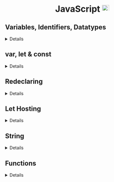 <div align = "center">

# JavaScript <img src ="https://imgs.search.brave.com/H4pIdYMAme1di27SUCv61oTSX_jZ0eSDuzomjq2lsRw/rs:fit:1052:1052:1/g:ce/aHR0cDovLzMuYnAu/YmxvZ3Nwb3QuY29t/Ly1QVHR5M0NmVEdu/QS9UcFpPRWpUUV9X/SS9BQUFBQUFBQUFl/by9LZUt0X0Q1WDJ4/by9zMTYwMC9qcy5q/cGc" height =23 width = 23>

</div>

## Variables, Identifiers, Datatypes

<details>

### 1.Variables

<details>

Variables are containers used to store the data.

There are 4 ways to declare a variable:

- Using `var`
- Using `let`
- Using `const`
- Using nothing

**Let us understand with an example:**

```cpp
var x = 5;
var y = 65;
var z = x + y;
```

In the above example `x`, `y` and `z` are variables, which are declared with the help of the `var` keyword.

**All the three words `var`, `const`, and `let` are the same.**

#### When to use JS var?

```MD
- We use the var keyword in JS code from 1995 to 2015.
- If we want our code must run in old browsers then use var
- The let & const keywords were added to JS in 2015.
```

#### Now when to use let and const?

```MD
If you want a general rule: always declare variables with const.

If you think the value of the variable can change, use let.
```

#### Example

```js
const price1 = 34; //this values cannot change so we have used const
const price1 = 44; //this values cannot change so we have used const
let total = price1 + price2;
```

---

</details>

<!---------------------------------------------------------------------------------------------------------------------------------------->

### 2. Identifiers

<details>

All JS **variables** can be identified with unique names.

These unique names are called **identifiers**.

**_RULES for constructing names for variables(unique identifiers) are:_**

- Name can contain letters, digits, underscore, and dollar signs.
- Name must **begin with letter** or **$** and **\_**(underscore).
- Names are case sensitive

</details>

<!-- ---------------------------------------------------------------------------------------------------------------------------------------------------------------->

### 3. Datatypes

<details>

| Data Types  | Description                                        | Example                       |
| ----------- | -------------------------------------------------- | ----------------------------- |
| `String`    | represents textual data                            | 'hello', "hello world!" etc   |
| `Number`    | an integer or a floating-point number              | 3, 3.234, 3e-2 etc.           |
| `BigInt`    | an integer with arbitrary precision                | 900719925124740999n , 1n etc. |
| `Boolean`   | Any of two values: true or false                   | true and false                |
| `undefined` | a data type whose variable is not initialized      | let a;                        |
| `null`      | denotes a null value                               | let a = null;                 |
| `Symbol`    | data type whose instances are unique and immutable | let value = Symbol('hello');  |
| `Object`    | key-value pairs of collection of data              | let student = { };            |

**Examples**:

```js
// types of operator
// data type
// string
// number
// undefined
// null
// BigInt
// Symbol

let age = 34;
console.log("Age =", age);
console.log("Age is type of:", typeof age);
console.log("----------------------");
//conversion of number to string
age = age + "";
console.log("Age =", age);
console.log("Age is type of:", typeof age);
console.log("----------------------");
//34 -> "34"

//convert string to number:
let str = "34" + 47;
console.log("String =", str);
console.log("Type of str :", typeof str);
console.log("----------------------");

age = 3;
age = String(age); //3 converted to string
console.log("Age = ", age); //3
console.log("Type of age:", typeof age); //sting!
console.log("----------------------");

age = 45;
age = Number(age);
console.log("Age =", age);
console.log("typeof Age:", typeof age);
console.log("----------------------");
```

✔️ **OUTPUT**

![typeof () explained](./public/7.1.png)

An example of BigInt()

The above line allows us to use a number that does not fit in the range of `int`. See the below example.

```js
//BigInt
console.log(Number.MAX_SAFE_INTEGER);
```

✔️ **OUTPUT**

![BigInt()](./public/7.2.png)

Actual usage of BigInt( )

```js
//BigInt
console.log(Number.MAX_SAFE_INTEGER);
let bigNumber = BigInt(123456789123456789);
console.log("BigInt->", bigNumber);
```

![Use of BigInt](./public/7.3.png)

**NOTE**:

> 📓 Number with `n` at last of it is BigInt

```js
//another way to define BigInt()

let num1 = 121345n; //declared as BigInt number;
let num2 = 142; // normal number
console.log(num1 + num2);
```

✖️ **OUTPUT**

![Error](./public/7.4.png)

</details>

</details>

<!-- ---------------------------------------------------------------------------------------------------------------------------------------------------------------->

<div align="left">

## var, let & const

</div>

<!-- ---------------------------------------------------------------------------------------------------------------------------------------------------------------->

  <details>

### 1. var

<details>

Var can store some information and use them later and update that later

- Declaring a keyword

```js
var firstName = "Sunny";
```

- Using a variable

```js
console.log(firstName);
```

**Variable is case sensitive!**

```javascript
"use strict";
//decalring a variable
var firstName = "Sunny";
console.log(firstName); //output
//variables can be assigned to different values
firstName = "Raj";
console.log(firstName); //output
console.log("Everything is fine! i.e. No Errors");
```

**No Error in the above code.**

```js
"use strict";
//decalring a variable
var firstName = "Sunny";
console.log(firstName); //output
//variables can be assigned to different values
firstName = "Raj";
console.log(firstName); //output
console.log("Everything is fine! i.e. No Errors");

lastName = "Deol";
console.log(lastName);
```

**The above code gives the following error:**

![No Error Code!](./public/1.1.Error.png)

![Example](./public/1.png)

The above error has occurred because we have used `"use strict"`.

<!-- ---------------------------------------------------------------------------------------------------------------------------------------------------------------->

### Rules for var

```js
//Rules for defining var
var value1 = 10;
console.log(value1);
//you can also use underscore _ or dollar symbol
//first_name (valid)
//_firstname (valid)

//first$name (valid)
//$firstname (valid)

//you cannot use spaces
// first name (invalid)

//convention
//start with small letter and use camelCase
```

Things **not** to do! 🙅🚫

![1](./public/2.1.var_syntaxERROR.png)

✔️ Correct Syntax

![2](./public/2.2.Error_resolved.png)

**Output**:

![3](<./public/2.3.Erro_resolved(console).png>)

</details>

<!-- ---------------------------------------------------------------------------------------------------------------------------------------------------------------->

### 2. let

<details>

The correct way to define a let keyword is:

```js
let firstName = "Sunny";
firstName = "Raj"; // firstName changed to Raj
console.log(firstName);
```

✔️ **OUTPUT**

![3.Error Resolved](./public/3.2.Error_resolved.png)

- Things to avoid 🙅 🚫

```js
let firstName = "Sunny";
let firstName = "Sunny";
```

✖️ **OUTPUT**

![3.let keyword Error](./public/3.1.let_error.png)

The `let` keyword was introduced in ES6.

| Rules                                                                       |
| :-------------------------------------------------------------------------- |
| **Variables that are defined with `let` cannot be _Redefined_**             |
| **Variables defined with `let` must be defined before we use the variable** |
| **Variables declared with `let` have _Block Scops_**                        |

<!--let block scope -->

**Example:**

<img src="https://github.com/swayamterode/Codes/blob/main/Languages/JavaScript/public/001.png" alt="let have Block Scoped">

From the above error we can say that **we cannot** declare **two variables of the same name with the `let` keyword!**

Another interesting fact:

We can declare the same variables with the help of the `var` keyword having different values, but **cannot** _declare the same variable which we have declared earlier with the `let` keyword. let's understand with the help of **example**_

<img src="https://github.com/swayamterode/Codes/blob/main/Languages/JavaScript/public/002.png" alt = "let and var keyword explained">

In the above example, we have declared `x` 4 times, two times with the `let` keyword and two times with the `var` keyword, but this gives an error because we cannot variables that use d by `let` keyword.

But can use a different variable name to see the difference.

<!-- ---------------------------------------------------------------------------------------------------------------------------------------------------------------->

### Block Scope

<!-- ---------------------------------------------------------------------------------------------------------------------------------------------------------------->

Before ES6 (2015), JavaScript had only **Global Scope** and **Function Scope.**

ES6 introduced two important new JavaScript keywords: `let` and `const`.

**These two keywords provide Block Scope in JavaScript.**

Variables declared inside a `{ }` block **cannot** be accessed from **outside** the block:

<table>
<tr>
<td> <code>var</code> keyword </td> <td> <code>let</code> Keyword! </td>
</tr>
<tr>
<td>

```js
{
  var x = 2;
} //X CAN be used here
```

</td>

<td>

```js
{
  let x = 2;
} //X can NOT be used here
```

</td>
</tr>
<tr>
<td> Variable declared with <code>var</code> keyword can have block scope.

The variable declared with the <code>var</code> keyword can be accessed from outside the block.

</td>
<td>

The variable declared with <code>let</code> keyword cannot be accessed from outside the block.

</td>
</tr>
</table>

> Will update later!

<!-- ---------------------------------------------------------------------------------------------------------------------------------------------------------------->
</details>

### 3. const

<details>

> 💡const value can never be changed

✔️ **This is how one should declare const keyword**

```js
// decalre constants
const pi = 3.14;
console.log(pi);
```

✔️ **OUTPUT**

![const](./public/4.1.consts_keyword.png)

✖️ **Things to avoid:**

```js
// decalre constants
const pi = 3.14;
pi = 3.1451;
console.log(pi);
```

✖️ **OUTPUT**

![const](./public/4.2.PI_error.png)

> Difference later between let and const

**RULES FOR `const` to be followed**

```text
- Variables defined with const cannot be Redeclared.
- Variables defined with const cannot be Reassigned.
- Variable defined with const have Block Scope.
```

### When to use JavaScript const?

<details>

As a general rule, always declare a variable with `const` unless you know that the value will change.

Use const when you declare:

- A new Array
- A new Object
- A new Function
- A new RegExp

The keyword `const` is a little misleading.

It does not define a constant value. It defines a constant reference to a value.

Because of this, you can **NOT**:

- **Reassign** a constant value
- **Reassign** a constant array
- **Reassign** a constant object

But you **CAN**:

- Change the elements of the constant array
- Change the properties of constant object

**Example:**

```js
//you can create a constant array:
const studentList = ["Swayam", "Ram", "Sham"];

//You can change array elemts
studentList[0] = "Tim";

//you can push elements to the array
studentList.push("Aditya");
```

### 👎 Try not to do this

```js
const studentList = ["Swayam", "Ram", "Sham"];
studentList = ["Tommy", "Raj"]; //Error
```

![Const error](https://github.com/swayamterode/Codes/blob/main/Languages/JavaScript/public/004.Const%20array%20error.png)

**Avoid reinitializing the const variables** ✔️

</details>

<!-- ---------------------------------------------------------------------------------------------------------------------------------------------------------------->

### Const Cannot be Reassigned

<details>

Rule: _A const variable cannot be reassigned_

Example

```js
const PI = 3.141592;
PI = 3.14; // redeclaration error
PI = PI + 3.14; // reassigned error
```

💯 **JavaScript const variables must be assigned a value when they are declared:**

```js
const PI = 3.141592;
```

Incorrect way:

```js
const PI;
PI = 3.141592;
```

</details>

<!-- ---------------------------------------------------------------------------------------------------------------------------------------------------------------->

### Constant Objects

<details>

- You can change the properties of a constant object:
  **Example:**

```js
const car = { type: "Audi", model: "Q3", color: "black" };

//can change a property
car.color = "red";
//can add property
car.dealer = "RAM";
```

- But you can NOT reassign the object
  **Example:**

```js
const car = { type: "Fiat", model: "500", color: "white" };

car = { type: "Volvo", model: "EX60", color: "red" }; // ERROR
```

![5](https://github.com/swayamterode/Codes/blob/main/Languages/JavaScript/public/005.png)

</details>

<!-- ---------------------------------------------------------------------------------------------------------------------------------------------------------------->

</details>

<!-- ---------------------------------------------------------------------------------------------------------------------------------------------------------------->
</details>

## Redeclaring

<details>

- Redeclaring a JavaScript variable with var is allowed anywhere in a program:

```js
var x = 34; // x is now 34
var x = 7; // x is now 7
```

- With `let`, redeclaring a variable in the same block is NOT allowed:

```js
//Redeclaring with let
var someNum = 1; //Alowed
let someNum = 1; //Not allowed
{
  let someNum = 34; //allowed
  let someNum = 3; //this gives error
}
{
  let someNum = 23; //allowed
  var someNum = 2; //Not allowed
}
```

- With `let`, redeclaring a variable in another block is NOT allowed:

```js
let num = 3;
{
  let num = 34; //allowed
}
{
  let num = 4; //allowed
}
{
  let num = 44; //allowed
}
```

### Redeclaring Variables

Redeclaring a variable using the var keyword can impose problems.

<table>
<tr>
<td> <code>var</code> keyword </td> <td> <code>let</code> Keyword! </td>
</tr>
<tr>
<td>

```js
var num1 = 55;
//here num1 is 55
{
  var num1 = 56;
  //here num1 is 56
}
{
  var num1 = 5;
  //here num1 is 5
} //finally num1= 5
```

</td>

<td>

```js
let num2 = 55; //here num1 is 55
{
  let num2 = 56; //here num1 is 56
}
{
  let num2 = 5; //here num1 is 5
} //finally num1= 55
```

</td>
</tr>
<tr>
<td> 
The variable declared with the <code>var</code> keyword can change variable value with the inside the { } block same as <code>let</code> keyword and the variable will have the recently updated value.

**Redeclaring a variable inside a block will also redeclare the variable outside the block**

</td>
<td>

The variable which is declared before the { } block will be the variable value after the declaration of all scope, but the same variable declared in the { } block will be for that block itself (after that scope is blocked).

**Redeclaring a variable inside a block will not redeclare the variable outside the block:**

</td>
</tr>
</table>
  
</details>

<!-- ---------------------------------------------------------------------------------------------------------------------------------------------------------------->

## Let Hosting

 <!-- omit in toc -->
<details>

Variables that are defined with the `var` keyword are hoisted and can be defined/initialized at any time.

```text
💡 You can use the variable before declaring it
```

```js
youName = "Jordan";
var yourName;
```

```text
🔥 Variables defined with let are also hoisted to the top of the block, but not initialized.

```

```js
carName = "Saab";
let carName = "Volvo";
```

</details>

<!-- ---------------------------------------------------------------------------------------------------------------------------------------------------------------->
</details>

## String

<details>

### 1. String Indexing

  <details>
  
```js
// string indexing

let firstName = "Sunny";

// S u n n y
// 0 1 2 3 4

console.log(firstName[0]); //prints S
console.log(firstName[1]); //prints u
console.log(firstName[2]); //prints n
console.log(firstName[3]); //prints n
console.log(firstName[4]); //prints y

//how to find length of string?
//firstName.length
console.log("Total length of the", firstName.length);
//how to find last index of the string
console.log("Last index of the string: ", firstName.length - 1);

//how to find last index element of the string
console.log("Last element of the string: ", firstName[firstName.length - 1]);

````

✔️ **OUTPUT**

![Code output](./public/5.2.String_indexing_output.png)

- **stringName.length explained**:

![stirng length](./public/5.1.string.length.png)

  </details>

  ---

  ### 2. String Methods

<details>

```js
//trim() - used to remove spaces in the string!
let firstName = "   Swayam  "; //tabspace_Swayam_tabspace
console.log("Total string length:", firstName.length); //11
console.log("String with spaces!", firstName);
firstName = firstName.trim(); //declaration
console.log("Spaces removed using trim():", firstName.length); //6
console.log("String without spaces!", firstName); //Swayam
console.log("---------------------------");

//toUpperCase()
let newName = "Batman";
console.log("String contains:", newName);
newName = newName.toUpperCase(); //String converted to Uppercase!
console.log("Used toUpperCase()", newName); //output
console.log("---------------------------");

//toLowerCase()
let user1 = newName;
console.log("String contains:", user1);
user1 = user1.toLowerCase();
console.log("Used toLowerCase()", user1);
console.log("---------------------------");

//slice() - used to output char of string from particular index to particular index
let user2 = newName;
console.log("String contains:", user2);
user2 = user2.slice(0, 4);
console.log("Used slice()", user2);
console.log("---------------------------");
````

✔️ **OUTPUT:**

![String methods OUTPUT](<./public/6.1.methods().png>)

</details>

### 3. String Concatenation

<details>

```js
//playing with strings
let string1 = "Sunny";
let string2 = "Deol";
let fullName = string1 + " " + string2;
console.log("Type:", typeof fullName);
console.log(fullName);
console.log("\n\n\n");

//string->Number
string1 = "10";
string2 = "30";
let newString = string1 + string2; //this joins the two strings!
console.log("Type:", typeof newString);
console.log("String:", newString);
console.log("\n\n\n");

string1 = "10";
string2 = "30";
newString = +string1 + +string2; //this adds two strings numbers!
console.log("This is an Number:", newString);
console.log("Type:", typeof newString);
console.log("\n\n\n");
```

✔️**OUTPUT:**

![String Concatenation](./public/8.1.png)

🔥**NOTE**:

> 1. If we add +(plus) before any string it gets converted to **NUMBER**
> 2. Strings are concatenated using + Operator!

</details>

## String Templates

<details>

Using string templates is easy

use `${variable_name}`

This can be used in strings, to replace the use of executive + (plus) in the string!

```js
let age = 22;
let firstName = "Sunny";

let aboutMe = `My name is ${firstName} and my age is ${age}`;
console.log(aboutMe);
```

✔️ **OUTPUT:**

![String Templates](./public/8.2.png)

</details>

</details>

## Functions

<details>

- ES5 Syntax: function Add(){}
- ES6 Syntax (Arrow function): const add = () => {}

```js
/*
TODO: Write a function that sums two numbers
TODO: Write a function that subtracts two numbers
TODO: Write a function that divides two numbers.
TODO: Write a function that multiplies two numbers.
*NOTE* be sure to handle dividing by zero 😉

    TODO: create a function that console logs the result of any of the above operations.
  */

console.log("Use of Functions:");
let num1 = 30,
  num2 = 15;

//   ▄▀█ █▀▄ █▀▄ █ ▀█▀ █ █▀█ █▄░█
//   █▀█ █▄▀ █▄▀ █ ░█░ █ █▄█ █░▀█

function add(num1, num2) {
  let sum = num1 + num2;
  return sum;
}
console.log("Addition:", add(num1, num2));

// █▀ █░█ █▄▄ ▀█▀ █▀█ ▄▀█ █▀▀ ▀█▀ █ █▀█ █▄░█
// ▄█ █▄█ █▄█ ░█░ █▀▄ █▀█ █▄▄ ░█░ █ █▄█ █░▀█
function sub(num1, num2) {
  let dif = num1 - num2;
  return dif;
}
console.log("Sub:", sub(num1, num2));

// █▀▄ █ █░█ █ █▀ █ █▀█ █▄░█
// █▄▀ █ ▀▄▀ █ ▄█ █ █▄█ █░▀█

function div(num1, num2) {
  let division = num1 / num2;
  return division;
}
console.log("Division:", div(num1, num2));

// █▀▄▀█ █░█ █░░ ▀█▀ █ █▀█ █░░ █ █▀▀ ▄▀█ ▀█▀ █ █▀█ █▄░█
// █░▀░█ █▄█ █▄▄ ░█░ █ █▀▀ █▄▄ █ █▄▄ █▀█ ░█░ █ █▄█ █░▀█

function mul(num1, num2) {
  let multiplication = num1 * num2;
  return multiplication;
}

console.log("Multiplication:", mul(num1, num2));

// ▄▀█ █▀█ █▀█ █▀█ █░█░█   █▀▀ █░█ █▄░█ █▀▀ ▀█▀ █ █▀█ █▄░█
// █▀█ █▀▄ █▀▄ █▄█ ▀▄▀▄▀   █▀░ █▄█ █░▀█ █▄▄ ░█░ █ █▄█ █░▀█

console.log("------------Using Arrow Function--------\n");
let sum = num1 + num2;
const addition = (num1, num2) => {
  return sum;
};
console.log("Addition:", addition(num1, num2));

const subtracts = (num1, num2) => {
  let dif = num1 - num2;
  return dif;
};
console.log("Sub:", subtracts(num1, num2));

const divides = (num1, num2) => {
  let division = num1 / num2;
  return division;
};
console.log("Division:", divides(num1, num2));

const multiplies = (num1, num2) => {
  let multiplication = num1 * num2;
  return multiplication;
};
console.log("Multiplication:", multiplies(num1, num2));
```

</details>
